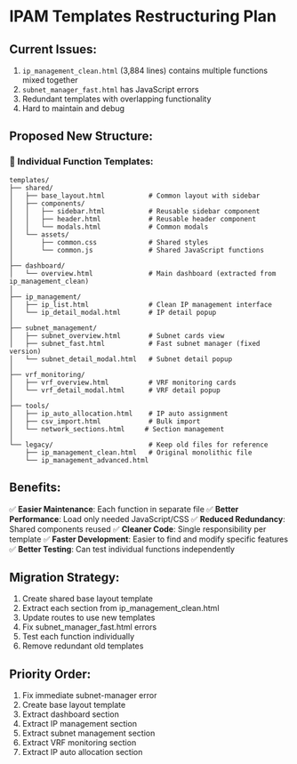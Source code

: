 # IPAM Templates Restructuring Plan

## Current Issues:
1. `ip_management_clean.html` (3,884 lines) contains multiple functions mixed together
2. `subnet_manager_fast.html` has JavaScript errors
3. Redundant templates with overlapping functionality
4. Hard to maintain and debug

## Proposed New Structure:

### 🎯 Individual Function Templates:
```
templates/
├── shared/
│   ├── base_layout.html           # Common layout with sidebar
│   ├── components/
│   │   ├── sidebar.html           # Reusable sidebar component
│   │   ├── header.html            # Reusable header component
│   │   └── modals.html            # Common modals
│   └── assets/
│       ├── common.css             # Shared styles
│       └── common.js              # Shared JavaScript functions
│
├── dashboard/
│   └── overview.html              # Main dashboard (extracted from ip_management_clean)
│
├── ip_management/
│   ├── ip_list.html               # Clean IP management interface
│   └── ip_detail_modal.html       # IP detail popup
│
├── subnet_management/
│   ├── subnet_overview.html       # Subnet cards view
│   ├── subnet_fast.html           # Fast subnet manager (fixed version)
│   └── subnet_detail_modal.html   # Subnet detail popup
│
├── vrf_monitoring/
│   ├── vrf_overview.html          # VRF monitoring cards
│   └── vrf_detail_modal.html      # VRF detail popup
│
├── tools/
│   ├── ip_auto_allocation.html    # IP auto assignment
│   ├── csv_import.html            # Bulk import
│   └── network_sections.html     # Section management
│
└── legacy/                        # Keep old files for reference
    ├── ip_management_clean.html   # Original monolithic file
    └── ip_management_advanced.html
```

## Benefits:
✅ **Easier Maintenance**: Each function in separate file
✅ **Better Performance**: Load only needed JavaScript/CSS
✅ **Reduced Redundancy**: Shared components reused
✅ **Cleaner Code**: Single responsibility per template
✅ **Faster Development**: Easier to find and modify specific features
✅ **Better Testing**: Can test individual functions independently

## Migration Strategy:
1. Create shared base layout template
2. Extract each section from ip_management_clean.html
3. Update routes to use new templates
4. Fix subnet_manager_fast.html errors
5. Test each function individually
6. Remove redundant old templates

## Priority Order:
1. Fix immediate subnet-manager error
2. Create base layout template
3. Extract dashboard section
4. Extract IP management section  
5. Extract subnet management section
6. Extract VRF monitoring section
7. Extract IP auto allocation section
